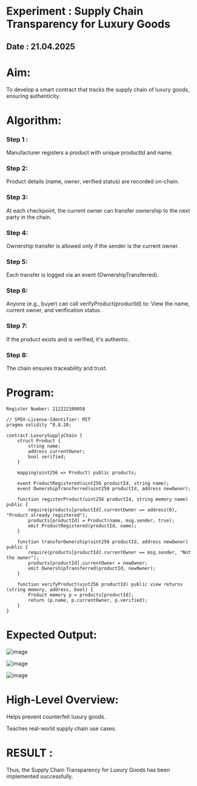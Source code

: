 # Experiment : Supply Chain Transparency for Luxury Goods

## Date : 21.04.2025

# Aim:
To develop a smart contract that tracks the supply chain of luxury goods, ensuring authenticity.

# Algorithm:

### Step 1 : 
Manufacturer registers a product with unique productId and name.

### Step 2: 
Product details (name, owner, verified status) are recorded on-chain.

### Step 3:
At each checkpoint, the current owner can transfer ownership to the next party in the chain.

### Step 4:
Ownership transfer is allowed only if the sender is the current owner.

### Step 5:
Each transfer is logged via an event (OwnershipTransferred).

### Step 6:
Anyone (e.g., buyer) can call verifyProduct(productId) to:
View the name, current owner, and verification status.

### Step 7:
If the product exists and is verified, it's authentic.

### Step 8:
The chain ensures traceability and trust.


# Program:
```
Register Number: 212222100058

// SPDX-License-Identifier: MIT
pragma solidity ^0.8.20;

contract LuxurySupplyChain {
    struct Product {
        string name;
        address currentOwner;
        bool verified;
    }

    mapping(uint256 => Product) public products;

    event ProductRegistered(uint256 productId, string name);
    event OwnershipTransferred(uint256 productId, address newOwner);

    function registerProduct(uint256 productId, string memory name) public {
        require(products[productId].currentOwner == address(0), "Product already registered");
        products[productId] = Product(name, msg.sender, true);
        emit ProductRegistered(productId, name);
    }

    function transferOwnership(uint256 productId, address newOwner) public {
        require(products[productId].currentOwner == msg.sender, "Not the owner");
        products[productId].currentOwner = newOwner;
        emit OwnershipTransferred(productId, newOwner);
    }

    function verifyProduct(uint256 productId) public view returns (string memory, address, bool) {
        Product memory p = products[productId];
        return (p.name, p.currentOwner, p.verified);
    }
}
```
# Expected Output:
![image](https://github.com/user-attachments/assets/ce090c06-b49c-4b48-b730-d427d3e92350)

![image](https://github.com/user-attachments/assets/cb3ca2cb-951b-4ef2-a610-435ed506afd4)

![image](https://github.com/user-attachments/assets/316c7f96-767a-4af5-876f-577e5dbb05e2)


# High-Level Overview:
Helps prevent counterfeit luxury goods.

Teaches real-world supply chain use cases.

# RESULT : 
Thus, the Supply Chain Transparency for Luxury Goods has been implemented successfully.

